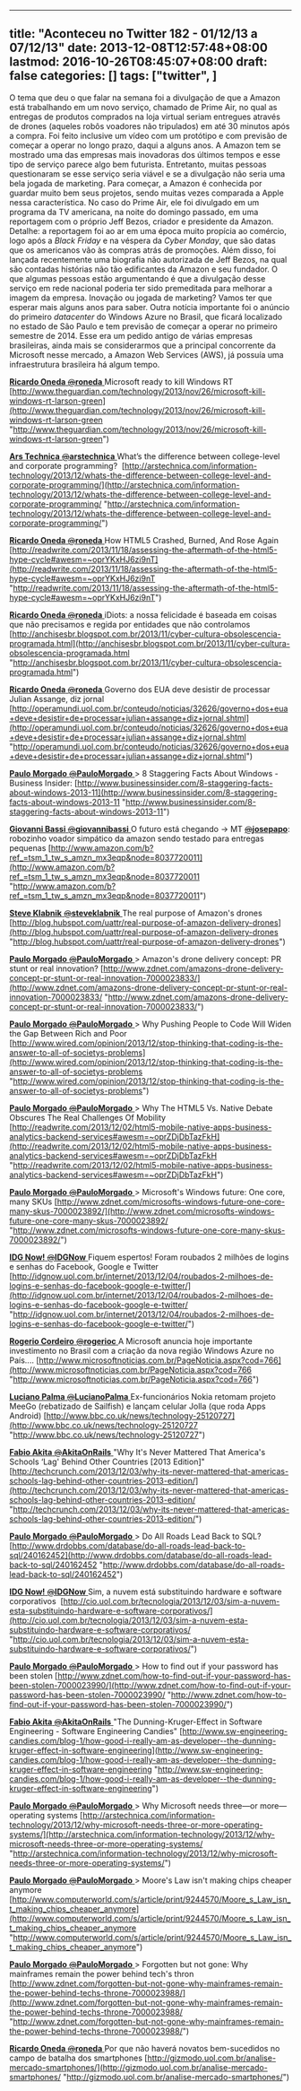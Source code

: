 
---
title: "Aconteceu no Twitter 182 - 01/12/13 a 07/12/13"
date: 2013-12-08T12:57:48+08:00
lastmod: 2016-10-26T08:45:07+08:00
draft: false
categories: []
tags: ["twitter", ]
---


O tema que deu o que falar na semana foi a divulgação de que a Amazon está trabalhando em um novo serviço, chamado de Prime Air, no qual as entregas de produtos comprados na loja virtual seriam entregues através de drones (aqueles robôs voadores não tripulados) em até 30 minutos após a compra. Foi feito inclusive um vídeo com um protótipo e com previsão de começar a operar no longo prazo, daqui a alguns anos. A Amazon tem se mostrado uma das empresas mais inovadoras dos últimos tempos e esse tipo de serviço parece algo bem futurista. Entretanto, muitas pessoas questionaram se esse serviço seria viável e se a divulgação não seria uma bela jogada de marketing. Para começar, a Amazon é conhecida por guardar muito bem seus projetos, sendo muitas vezes comparada a Apple nessa característica. No caso do Prime Air, ele foi divulgado em um programa da TV americana, na noite do domingo passado, em uma reportagem com o próprio Jeff Bezos, criador e presidente da Amazon. Detalhe: a reportagem foi ao ar em uma época muito propícia ao comércio, logo após a *Black Friday* e na véspera da *Cyber Monday*, que são datas que os americanos vão às compras atrás de promoções. Além disso, foi lançada recentemente uma biografia não autorizada de Jeff Bezos, na qual são contadas histórias não tão edificantes da Amazon e seu fundador. O que algumas pessoas estão argumentando é que a divulgação desse serviço em rede nacional poderia ter sido premeditada para melhorar a imagem da empresa. Inovação ou jogada de marketing? Vamos ter que esperar mais alguns anos para saber. Outra notícia importante foi o anúncio do primeiro *datacenter* do Windows Azure no Brasil, que ficará localizado no estado de São Paulo e tem previsão de começar a operar no primeiro semestre de 2014. Esse era um pedido antigo de várias empresas brasileiras, ainda mais se considerarmos que a principal concorrente da Microsoft nesse mercado, a Amazon Web Services (AWS), já possuía uma infraestrutura brasileira há algum tempo.

[**Ricardo Oneda** ‏<s>@</s>**roneda** ](https://twitter.com/roneda)Microsoft ready to kill Windows RT [http://www.theguardian.com/technology/2013/nov/26/microsoft-kill-windows-rt-larson-green](http://www.theguardian.com/technology/2013/nov/26/microsoft-kill-windows-rt-larson-green "http://www.theguardian.com/technology/2013/nov/26/microsoft-kill-windows-rt-larson-green")   

[**Ars Technica** ‏<s>@</s>**arstechnica** ](https://twitter.com/arstechnica)What’s the difference between college-level and corporate programming?  [http://arstechnica.com/information-technology/2013/12/whats-the-difference-between-college-level-and-corporate-programming/](http://arstechnica.com/information-technology/2013/12/whats-the-difference-between-college-level-and-corporate-programming/ "http://arstechnica.com/information-technology/2013/12/whats-the-difference-between-college-level-and-corporate-programming/")   

[**Ricardo Oneda** ‏<s>@</s>**roneda** ](https://twitter.com/roneda)How HTML5 Crashed, Burned, And Rose Again [http://readwrite.com/2013/11/18/assessing-the-aftermath-of-the-html5-hype-cycle#awesm=~oprYKxHJ6zi9nT](http://readwrite.com/2013/11/18/assessing-the-aftermath-of-the-html5-hype-cycle#awesm=~oprYKxHJ6zi9nT "http://readwrite.com/2013/11/18/assessing-the-aftermath-of-the-html5-hype-cycle#awesm=~oprYKxHJ6zi9nT")   

[**Ricardo Oneda** ‏<s>@</s>**roneda** ](https://twitter.com/roneda)iDiots: a nossa felicidade é baseada em coisas que não precisamos e regida por entidades que não controlamos [http://anchisesbr.blogspot.com.br/2013/11/cyber-cultura-obsolescencia-programada.html](http://anchisesbr.blogspot.com.br/2013/11/cyber-cultura-obsolescencia-programada.html "http://anchisesbr.blogspot.com.br/2013/11/cyber-cultura-obsolescencia-programada.html")   

[**Ricardo Oneda** ‏<s>@</s>**roneda** ](https://twitter.com/roneda)Governo dos EUA deve desistir de processar Julian Assange, diz jornal [http://operamundi.uol.com.br/conteudo/noticias/32626/governo+dos+eua+deve+desistir+de+processar+julian+assange+diz+jornal.shtml](http://operamundi.uol.com.br/conteudo/noticias/32626/governo+dos+eua+deve+desistir+de+processar+julian+assange+diz+jornal.shtml "http://operamundi.uol.com.br/conteudo/noticias/32626/governo+dos+eua+deve+desistir+de+processar+julian+assange+diz+jornal.shtml")   

[**Paulo Morgado** ‏<s>@</s>**PauloMorgado** ](https://twitter.com/PauloMorgado)> 8 Staggering Facts About Windows - Business Insider: [http://www.businessinsider.com/8-staggering-facts-about-windows-2013-11](http://www.businessinsider.com/8-staggering-facts-about-windows-2013-11 "http://www.businessinsider.com/8-staggering-facts-about-windows-2013-11")   

[**Giovanni Bassi** ‏<s>@</s>**giovannibassi** ](https://twitter.com/giovannibassi)O futuro está chegando -> MT [<s>@</s>**josepapo**](https://twitter.com/josepapo): robozinho voador simpático da amazon sendo testado para entregas pequenas [http://www.amazon.com/b?ref_=tsm_1_tw_s_amzn_mx3eqp&node=8037720011](http://www.amazon.com/b?ref_=tsm_1_tw_s_amzn_mx3eqp&node=8037720011 "http://www.amazon.com/b?ref_=tsm_1_tw_s_amzn_mx3eqp&node=8037720011")   

[**Steve Klabnik** ‏<s>@</s>**steveklabnik** ](https://twitter.com/steveklabnik)The real purpose of Amazon's drones [http://blog.hubspot.com/uattr/real-purpose-of-amazon-delivery-drones](http://blog.hubspot.com/uattr/real-purpose-of-amazon-delivery-drones "http://blog.hubspot.com/uattr/real-purpose-of-amazon-delivery-drones")   

[**Paulo Morgado** ‏<s>@</s>**PauloMorgado** ](https://twitter.com/PauloMorgado)> Amazon's drone delivery concept: PR stunt or real innovation? [http://www.zdnet.com/amazons-drone-delivery-concept-pr-stunt-or-real-innovation-7000023833/](http://www.zdnet.com/amazons-drone-delivery-concept-pr-stunt-or-real-innovation-7000023833/ "http://www.zdnet.com/amazons-drone-delivery-concept-pr-stunt-or-real-innovation-7000023833/")   

[**Paulo Morgado** ‏<s>@</s>**PauloMorgado** ](https://twitter.com/PauloMorgado)> Why Pushing People to Code Will Widen the Gap Between Rich and Poor [http://www.wired.com/opinion/2013/12/stop-thinking-that-coding-is-the-answer-to-all-of-societys-problems](http://www.wired.com/opinion/2013/12/stop-thinking-that-coding-is-the-answer-to-all-of-societys-problems "http://www.wired.com/opinion/2013/12/stop-thinking-that-coding-is-the-answer-to-all-of-societys-problems")   

[**Paulo Morgado** ‏<s>@</s>**PauloMorgado** ](https://twitter.com/PauloMorgado)> Why The HTML5 Vs. Native Debate Obscures The Real Challenges Of Mobility  [http://readwrite.com/2013/12/02/html5-mobile-native-apps-business-analytics-backend-services#awesm=~oprZDjDbTazFkH](http://readwrite.com/2013/12/02/html5-mobile-native-apps-business-analytics-backend-services#awesm=~oprZDjDbTazFkH "http://readwrite.com/2013/12/02/html5-mobile-native-apps-business-analytics-backend-services#awesm=~oprZDjDbTazFkH")   

[**Paulo Morgado** ‏<s>@</s>**PauloMorgado** ](https://twitter.com/PauloMorgado)> Microsoft's Windows future: One core, many SKUs [http://www.zdnet.com/microsofts-windows-future-one-core-many-skus-7000023892/](http://www.zdnet.com/microsofts-windows-future-one-core-many-skus-7000023892/ "http://www.zdnet.com/microsofts-windows-future-one-core-many-skus-7000023892/")   

[**IDG Now!** ‏<s>@</s>**IDGNow** ](https://twitter.com/IDGNow)Fiquem espertos! Foram roubados 2 milhões de logins e senhas do Facebook, Google e Twitter [http://idgnow.uol.com.br/internet/2013/12/04/roubados-2-milhoes-de-logins-e-senhas-do-facebook-google-e-twitter/](http://idgnow.uol.com.br/internet/2013/12/04/roubados-2-milhoes-de-logins-e-senhas-do-facebook-google-e-twitter/ "http://idgnow.uol.com.br/internet/2013/12/04/roubados-2-milhoes-de-logins-e-senhas-do-facebook-google-e-twitter/")   

[**Rogerio Cordeiro** ‏<s>@</s>**rogerioc** ](https://twitter.com/rogerioc)A Microsoft anuncia hoje importante investimento no Brasil com a criação da nova região Windows Azure no País.... [http://www.microsoftnoticias.com.br/PageNoticia.aspx?cod=766](http://www.microsoftnoticias.com.br/PageNoticia.aspx?cod=766 "http://www.microsoftnoticias.com.br/PageNoticia.aspx?cod=766")   

[**Luciano Palma** ‏<s>@</s>**LucianoPalma** ](https://twitter.com/LucianoPalma)Ex-funcionários Nokia retomam projeto MeeGo (rebatizado de Sailfish) e lançam celular Jolla (que roda Apps Android) [http://www.bbc.co.uk/news/technology-25120727](http://www.bbc.co.uk/news/technology-25120727 "http://www.bbc.co.uk/news/technology-25120727")   

[**Fabio Akita** ‏<s>@</s>**AkitaOnRails** ](https://twitter.com/AkitaOnRails)"Why It's Never Mattered That America's Schools ‘Lag' Behind Other Countries [2013 Edition]" [http://techcrunch.com/2013/12/03/why-its-never-mattered-that-americas-schools-lag-behind-other-countries-2013-edition/](http://techcrunch.com/2013/12/03/why-its-never-mattered-that-americas-schools-lag-behind-other-countries-2013-edition/ "http://techcrunch.com/2013/12/03/why-its-never-mattered-that-americas-schools-lag-behind-other-countries-2013-edition/")   

[**Paulo Morgado** ‏<s>@</s>**PauloMorgado** ](https://twitter.com/PauloMorgado)> Do All Roads Lead Back to SQL? [http://www.drdobbs.com/database/do-all-roads-lead-back-to-sql/240162452](http://www.drdobbs.com/database/do-all-roads-lead-back-to-sql/240162452 "http://www.drdobbs.com/database/do-all-roads-lead-back-to-sql/240162452")   

[**IDG Now!** ‏<s>@</s>**IDGNow** ](https://twitter.com/IDGNow)Sim, a nuvem está substituindo hardware e software corporativos  [http://cio.uol.com.br/tecnologia/2013/12/03/sim-a-nuvem-esta-substituindo-hardware-e-software-corporativos/](http://cio.uol.com.br/tecnologia/2013/12/03/sim-a-nuvem-esta-substituindo-hardware-e-software-corporativos/ "http://cio.uol.com.br/tecnologia/2013/12/03/sim-a-nuvem-esta-substituindo-hardware-e-software-corporativos/")   

[**Paulo Morgado** ‏<s>@</s>**PauloMorgado** ](https://twitter.com/PauloMorgado)> How to find out if your password has been stolen [http://www.zdnet.com/how-to-find-out-if-your-password-has-been-stolen-7000023990/](http://www.zdnet.com/how-to-find-out-if-your-password-has-been-stolen-7000023990/ "http://www.zdnet.com/how-to-find-out-if-your-password-has-been-stolen-7000023990/")   

[**Fabio Akita** ‏<s>@</s>**AkitaOnRails** ](https://twitter.com/AkitaOnRails)"The Dunning-Kruger-Effect in Software Engineering - Software Engineering Candies" [http://www.sw-engineering-candies.com/blog-1/how-good-i-really-am-as-developer--the-dunning-kruger-effect-in-software-engineering](http://www.sw-engineering-candies.com/blog-1/how-good-i-really-am-as-developer--the-dunning-kruger-effect-in-software-engineering "http://www.sw-engineering-candies.com/blog-1/how-good-i-really-am-as-developer--the-dunning-kruger-effect-in-software-engineering")   

[**Paulo Morgado** ‏<s>@</s>**PauloMorgado** ](https://twitter.com/PauloMorgado)> Why Microsoft needs three—or more—operating systems [http://arstechnica.com/information-technology/2013/12/why-microsoft-needs-three-or-more-operating-systems/](http://arstechnica.com/information-technology/2013/12/why-microsoft-needs-three-or-more-operating-systems/ "http://arstechnica.com/information-technology/2013/12/why-microsoft-needs-three-or-more-operating-systems/")   

[**Paulo Morgado** ‏<s>@</s>**PauloMorgado** ](https://twitter.com/PauloMorgado)> Moore's Law isn't making chips cheaper anymore [http://www.computerworld.com/s/article/print/9244570/Moore_s_Law_isn_t_making_chips_cheaper_anymore](http://www.computerworld.com/s/article/print/9244570/Moore_s_Law_isn_t_making_chips_cheaper_anymore "http://www.computerworld.com/s/article/print/9244570/Moore_s_Law_isn_t_making_chips_cheaper_anymore")   

[**Paulo Morgado** ‏<s>@</s>**PauloMorgado** ](https://twitter.com/PauloMorgado)> Forgotten but not gone: Why mainframes remain the power behind tech's thron [http://www.zdnet.com/forgotten-but-not-gone-why-mainframes-remain-the-power-behind-techs-throne-7000023988/](http://www.zdnet.com/forgotten-but-not-gone-why-mainframes-remain-the-power-behind-techs-throne-7000023988/ "http://www.zdnet.com/forgotten-but-not-gone-why-mainframes-remain-the-power-behind-techs-throne-7000023988/")   

[**Ricardo Oneda** ‏<s>@</s>**roneda** ](https://twitter.com/roneda)Por que não haverá novatos bem-sucedidos no campo de batalha dos smartphones [http://gizmodo.uol.com.br/analise-mercado-smartphones/](http://gizmodo.uol.com.br/analise-mercado-smartphones/ "http://gizmodo.uol.com.br/analise-mercado-smartphones/")


